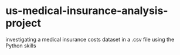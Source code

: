 # us-medical-insurance-analysis-project
investigating a medical insurance costs dataset in a .csv file using the Python skills

